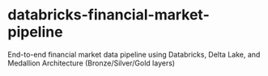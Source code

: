 # databricks-financial-market-pipeline
End-to-end financial market data pipeline using Databricks, Delta Lake, and Medallion Architecture (Bronze/Silver/Gold layers)
